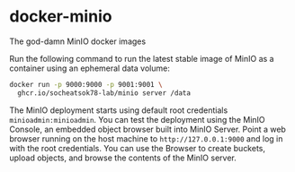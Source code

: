 # docker-minio
The god-damn MinIO docker images

Run the following command to run the latest stable image of MinIO as a container using an ephemeral data volume:

```sh
docker run -p 9000:9000 -p 9001:9001 \
  ghcr.io/socheatsok78-lab/minio server /data
```

The MinIO deployment starts using default root credentials `minioadmin:minioadmin`. You can test the deployment using the MinIO Console, an embedded object browser built into MinIO Server. Point a web browser running on the host machine to `http://127.0.0.1:9000⁠` and log in with the root credentials. You can use the Browser to create buckets, upload objects, and browse the contents of the MinIO server.
